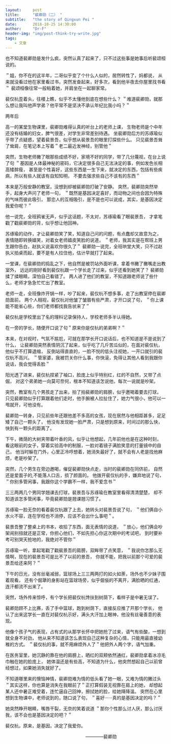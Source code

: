 ```yaml
---
layout:     post
title:      "裴卿勋（二） "
subtitle:   "the story of Qingxun Pei "
date:       2018-10-25 14:30:00
author:     "Dr-F"
header-img: "img/post-think-try-write.jpg"
tags:
    - 文章
---
```


也不知道裴卿勋是发什么疯，突然认真了起来了，只不过这些事是她事后听裴颂桓说的。

＂姐，你不在的这半年，二哥似乎变了个什么人似的，居然转性了，妈都说，
从来就没看过他在家里看过书，突然发奋起来，好多次，看到他半夜去你屋里找书看＂
裴颂桓像往常一般粘着她，并肩坐在一起聊家常。

裴仅杭歪着头，往楼上瞧，似乎不太懂他到底在想些什么？
＂难道裴卿勋，就那么想让我叫他声学弟？他平常不是坚决不承认年纪比我小吗？＂

两年后

高一的某堂生物课里，裴卿勋难得认真的听台上的老师上课，
生物老师是个中年还没有结婚的妇女，脾气很差，对学生非常差别待遇。
坐裴卿勋后方的苏琢瑜似乎带了点疑惑，望着裴景吾，似乎想从裴景吾的眼里打探些什么。
只见裴景吾耸了耸肩，在笔记本上写着＂老二最近发神经，别管他＂

突然，生物老师撇了眼那些成绩不好，家境不好的同学，带了几分蔑视，在台上说了句
＂基因是人体最神秘的密码，它决定很多自己无法决定的事，例如发色长相高矮胖瘦，
甚至是个性喜好，这些东西是一生下来，就决定的东西，包括有些疾病，所以有些人就该有自知知明，
不要去强求些自己不该有的东西＂

本来是万般安静的教室，没想到却被裴卿勋打破了安静。
突然，裴卿勋突然举手，起身大声问了老师一句，
＂既然是基因决定喜好，而动物之间也会因为特殊的气味而彼此吸引，
那恋人的互相吸引，是不是也可以说成，其实，是基因决定我爱你呢？＂

他一说完，全班鸦雀无声，似乎这话题，不太对，苏琢瑜看了眼裴景吾，
才拿笔戳了戳裴卿勋的背，似乎想让他回神。

苏琢瑜的动作，才让裴卿勋笑了笑，知道自己问的问题，有点蠢却又故意为之，
表情随即转换嬉笑，对着女老师嬉皮笑脸的说道，
＂老师，我其实是在帮班上男生跟你告白，赵执义说喜欢你很久了＂
裴卿勋一说完，全班哄堂大笑，只不过赵执义拍桌而起，要不是有人拉住他，估计早就打了起来。

一堂课，在裴卿勋的捣乱之下，他自然是被罚站外面听课，拿着书撇了撇嘴走出教室外，
远远的刚好看到裴仅杭跟一个学长走了过来，似乎还看到她笑了？
裴卿勋揉了揉眼睛，深怕自己看错了。
两人进了他们的教室，不知道跟老师说了些什么，老师才急急忙忙出了教室。

老师一走，全班像炸开锅一样，吵了起来，裴仅杭不想多事，走了出教室停在裴卿勋面前，
两个人相视，裴仅杭对他皱了皱眉有些严肃，才开口说了句，
＂你上课能不能省心些，你们老师都找我告状来了＂

裴仅杭是学校里出了名的理科记录保持人，学校老师多半认得她。

在一旁的学长，随便开口说了句＂原来你是仅杭的弟弟啊？＂

本来，在对视时，气氛不尴尬，可就在那学长开口说话后，也不知道是不是说到了什么，
让裴卿勋突然表情阴沉了起来，似乎吃了几斤苦瓜似的，在面对裴仅杭，他似乎不打算退缩，
反倒站得直直的，一脸不悦的低头注视她，一开口就引的裴仅杭不高兴。
＂管家婆，我被罚关你什么事，你快滚，免得让其他人看到我跟你说话，我会觉得丢脸＂

阳光透了进来，裴仅杭捏紧了袖口，脸庞上似乎特别红，红的不自然，又带了点倔，
对这个弟弟她一向莫可奈何，根本不知道该怎说他，每次一说就是吵架。

突然，教室有几个男孩走了出来，拍了拍裴卿勋的肩膀，似乎邀喝着要去打球，
只见裴卿勋似乎打算跟着他们走时，他手腕被人拉扯住了，她力气很小，他可以一甩就开，可他没有。

裴卿勋一转身，只见前些年还跟他差不多高的女孩，现在居然与他相距甚多，足足矮了自己一颗头了，
他没有发现她一脸严肃，只是想到原来，时间过的那么快，快到有一颗头的距离了。

下午，微荫的大树夹带着叶香的风，似乎让他想起，几年前他也是在这种时刻，
看这眼前的女子，穿着实验高中的制服，一脸对着镜子满脸笑意的打量镜中的自己，
他当时躲在门外，心里正冷哼想着，她消失最好了，就不会有人老是找他麻烦，老是吵架了。

突然，几个男生在旁边邀喝，催促裴卿勋快点走，当时的裴卿勋在同侪前，
自然还是爱面子的,不能落人口舌，损了颜面的。
他拨开裴仅杭的手，嫌弃地说了句，
＂你别多管闲事，我跟你这个学霸不一样，我不爱念书＂

三三两两几个男同学翘课去打球，裴景吾与苏琢瑜在教室里看得清清楚楚，
却不知道该怎多管闲事，毕竟裴卿勋是翘课翘习惯了。

苏琢瑜一脸无奈的看着裴仅杭跟了上去，她转头对裴景吾说了句，
＂他们俩自小水火不容，连在学校也不消停，应该不会出什么事吧＂。

裴景吾整了整桌上的书本，收拾了东西，面无表情的说道，
＂放心，他们俩会吵架闹别扭就还是正常，你担心他们，不如先担心你这次期中的考试吧，
到时要补考可别哭天抢地的，我绝对不管你＂

苏琢瑜一听，拿起笔戳了戳裴景吾的肩膀，双眸带了点笑意，
＂我说你怎那么无情啊，现在的裴景吾可是比不了以前的景吾，
你就不能，把我以前那个可爱的裴景吾给还来阿？＂

下午的日光，没有丝毫减弱，篮球场上三三两两打的如火如荼，场外也不少妹子围着观看，
还有个倔犟的身影站在篮球场旁，似乎倔佞的不离开，满脸晒的红通，连汗都流不出来了。

突然，场外传来惊呼，有个学长把裴仅杭馋扶到树荫下，看样子是中暑无误了。

裴卿勋顾不上比赛，丢了手中篮球，跑到树荫下，直接反应推了开那个学长，
他认了出来这学长一直在对裴仅杭示好，满头大汗加上眼神，他没有丝毫善意的表现。

他像个孩子气的表现，占有式的从那学长怀中把她抢了过来，语气有些酸，一想到就全身不对劲，
他从来不知道该怎么表现自己这种复杂的心情，只能用最直接幼稚的方式。
＂裴仅杭的事，就不用麻烦外人了＂他把外人两个字，语气加重。

在医务室里，她沉静的靠在他的肩膀上，晒红的双颊依然通红，裴卿勋拿着冰凉毛巾触在她的脸庞上，
她体温还是有些高，不知道为什么，他突然想起自己以前曾经想过，如果她消失就好了。

不知道哪里来的懊恼神情，裴卿勋难为情的低头看了她一眼，又难为情的撇过头
＂其实这样，你也算是消失在我眼前了＂正打算假装无视靠在肩上的她，
却想起某人还中暑正难受着，连忙逼自己回神，擦拭她的脸，给她降降温。
突然在心里想到生物课中，老师说到的，随口说了句，
＂喜好‧‧‧‧‧‧真的是基因决定的吗？＂

她突然睁开眼睛，嘴唇干裂，无奈的笑着说道
＂那你个性那么讨人厌，那么讨厌我，该不会也是基因决定的吧？＂

裴仅杭，原来，是基因，决定了我爱你。

　　　　　　　　　　　　　　　　　　————裴卿勋
